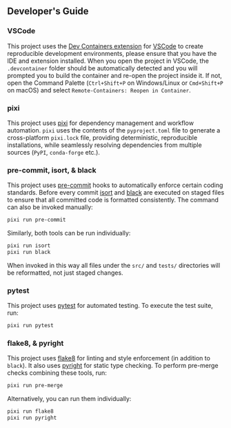 ## Developer's Guide

### VSCode

This project uses the [Dev Containers extension](https://code.visualstudio.com/docs/devcontainers/containers) for [VSCode](https://code.visualstudio.com/docs) to create reproducible development environments, please ensure that you have the IDE and extension installed. When you open the project in VSCode, the `.devcontainer` folder should be automatically detected and you will prompted you to build the container and
re-open the project inside it. If not, open the Command Palette (`Ctrl+Shift+P` on Windows/Linux or `Cmd+Shift+P` on macOS) and select `Remote-Containers: Reopen in Container`.

### pixi

This project uses [pixi](https://pixi.sh/v0.41.4/) for dependency management and workflow automation. `pixi` uses the contents of the `pyproject.toml` file to generate a cross-platform `pixi.lock` file, providing deterministic, reproducible installations, while seamlessly resolving dependencies from multiple sources (`PyPI`, `conda-forge` etc.).

### pre-commit, isort, & black

This project uses [pre-commit](https://pre-commit.com/) hooks to automatically enforce certain coding standards. Before every commit [isort](https://pycqa.github.io/isort/) and [black](https://black.readthedocs.io/en/stable/index.html) are executed on staged files to ensure that all committed code is formatted consistently. The command can also be invoked manually:

```bash
pixi run pre-commit
```

Similarly, both tools can be run individually:

```bash
pixi run isort
pixi run black
```

When invoked in this way all files under the `src/` and `tests/` directories will be reformatted, not just staged changes.

### pytest

This project uses [pytest](https://docs.pytest.org/en/stable/) for automated testing. To execute the test suite, run:

```bash
pixi run pytest
```

### flake8, & pyright

This project uses [flake8](https://flake8.pycqa.org/en/latest/) for linting and style enforcement (in addition to `black`). It also uses [pyright](https://microsoft.github.io/pyright/#/) for static type checking. To perform pre-merge checks combining these tools, run:

```bash
pixi run pre-merge
```

Alternatively, you can run them individually:

```bash
pixi run flake8
pixi run pyright
```